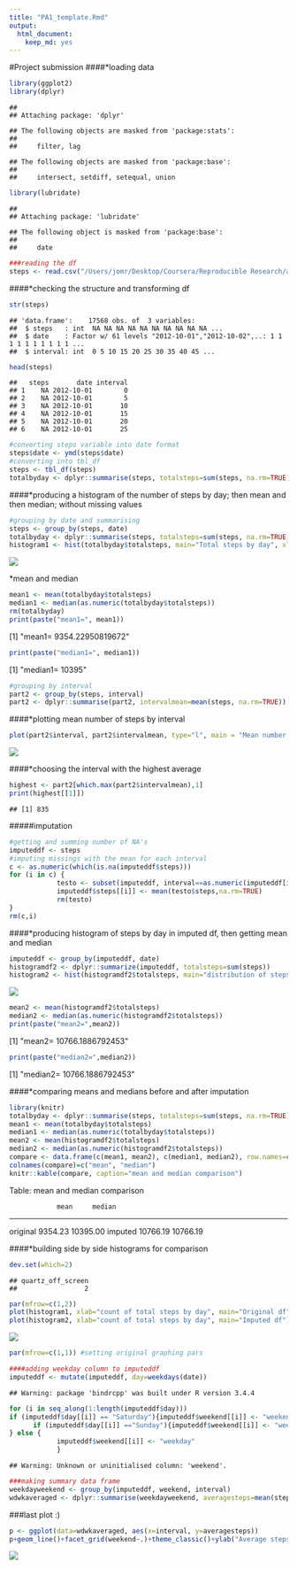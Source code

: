 ```yaml
---
title: "PA1_template.Rmd"
output: 
  html_document: 
    keep_md: yes
---
```




#Project submission
####*loading data

```r
library(ggplot2)
library(dplyr)
```

```
## 
## Attaching package: 'dplyr'
```

```
## The following objects are masked from 'package:stats':
## 
##     filter, lag
```

```
## The following objects are masked from 'package:base':
## 
##     intersect, setdiff, setequal, union
```

```r
library(lubridate)
```

```
## 
## Attaching package: 'lubridate'
```

```
## The following object is masked from 'package:base':
## 
##     date
```

```r
###reading the df
steps <- read.csv("/Users/jomr/Desktop/Coursera/Reproducible Research/activity.csv")
```
####*checking the structure and transforming df

```r
str(steps)
```

```
## 'data.frame':	17568 obs. of  3 variables:
##  $ steps   : int  NA NA NA NA NA NA NA NA NA NA ...
##  $ date    : Factor w/ 61 levels "2012-10-01","2012-10-02",..: 1 1 1 1 1 1 1 1 1 1 ...
##  $ interval: int  0 5 10 15 20 25 30 35 40 45 ...
```

```r
head(steps)
```

```
##   steps       date interval
## 1    NA 2012-10-01        0
## 2    NA 2012-10-01        5
## 3    NA 2012-10-01       10
## 4    NA 2012-10-01       15
## 5    NA 2012-10-01       20
## 6    NA 2012-10-01       25
```

```r
#converting steps variable into date format
steps$date <- ymd(steps$date)
#converting into tbl_df
steps <- tbl_df(steps)
totalbyday <- dplyr::summarise(steps, totalsteps=sum(steps, na.rm=TRUE))
```
####*producing a histogram of the number of steps by day; then mean and then median; without missing values

```r
#grouping by date and summarising
steps <- group_by(steps, date)
totalbyday <- dplyr::summarise(steps, totalsteps=sum(steps, na.rm=TRUE))
histogram1 <- hist(totalbyday$totalsteps, main="Total steps by day", xlab="Number of steps")
```

![](PA1_template_files/figure-html/hist-1.png)<!-- -->

  
*mean and median

```r
mean1 <- mean(totalbyday$totalsteps)
median1 <- median(as.numeric(totalbyday$totalsteps))
rm(totalbyday)
print(paste("mean1=", mean1))  
```

[1] "mean1= 9354.22950819672"

```r
print(paste("median1=", median1))
```

[1] "median1= 10395"



```r
#grouping by interval
part2 <- group_by(steps, interval)
part2 <- dplyr::summarise(part2, intervalmean=mean(steps, na.rm=TRUE))
```
  

####*plotting mean number of steps by interval

```r
plot(part2$interval, part2$intervalmean, type="l", main = "Mean number of steps by 5 minute interval", ylab="Mean number of steps", xlab="interval (min)")
```

![](PA1_template_files/figure-html/plot1-1.png)<!-- -->
  
####*choosing the interval with the highest average  

```r
highest <- part2[which.max(part2$intervalmean),1]
print(highest[[1]])
```

```
## [1] 835
```
  
#####imputation

```r
#getting and summing number of NA's
imputeddf <- steps
#imputing missings with the mean for each interval
c <- as.numeric(which(is.na(imputeddf$steps)))
for (i in c) {
            testo <- subset(imputeddf, interval==as.numeric(imputeddf[i,3]), select=steps)
            imputeddf$steps[[i]] <- mean(testo$steps,na.rm=TRUE)
            rm(testo)
} 
rm(c,i)
```
####*producing histogram of steps by day in imputed df, then getting mean and median

```r
imputeddf <- group_by(imputeddf, date)
histogramdf2 <- dplyr::summarize(imputeddf, totalsteps=sum(steps))
histogram2 <- hist(histogramdf2$totalsteps, main="distribution of steps by day", xlab="total number of steps in a day")
```

![](PA1_template_files/figure-html/histogram2-1.png)<!-- -->

```r
mean2 <- mean(histogramdf2$totalsteps)
median2 <- median(as.numeric(histogramdf2$totalsteps))  
print(paste("mean2=",mean2))
```

[1] "mean2= 10766.1886792453"

```r
print(paste("median2=",median2))
```

[1] "median2= 10766.1886792453"


####*comparing means and medians before and after imputation

```r
library(knitr)
totalbyday <- dplyr::summarise(steps, totalsteps=sum(steps, na.rm=TRUE))
mean1 <- mean(totalbyday$totalsteps)
median1 <- median(as.numeric(totalbyday$totalsteps))
mean2 <- mean(histogramdf2$totalsteps)
median2 <- median(as.numeric(histogramdf2$totalsteps))
compare <- data.frame(c(mean1, mean2), c(median1, median2), row.names=c("original", "imputed"))
colnames(compare)=c("mean", "median")
knitr::kable(compare, caption="mean and median comparison")
```



Table: mean and median comparison

                mean     median
---------  ---------  ---------
original     9354.23   10395.00
imputed     10766.19   10766.19


####*building side by side histograms for comparison

```r
dev.set(which=2)
```

```
## quartz_off_screen 
##                 2
```

```r
par(mfrow=c(1,2))
plot(histogram1, xlab="count of total steps by day", main="Original df")
plot(histogram2, xlab="count of total steps by day", main="Imputed df")
```

![](PA1_template_files/figure-html/histcompare-1.png)<!-- -->

```r
par(mfrow=c(1,1)) #setting original graphing pars
```


```r
####adding weekday column to imputeddf
imputeddf <- mutate(imputeddf, day=weekdays(date))
```

```
## Warning: package 'bindrcpp' was built under R version 3.4.4
```

```r
for (i in seq_along(1:length(imputeddf$day)))
if (imputeddf$day[[i]] == "Saturday"){imputeddf$weekend[[i]] <- "weekend"} else 
      if (imputeddf$day[[i]] =="Sunday"){imputeddf$weekend[[i]] <- "weekend"
} else {
            imputeddf$weekend[[i]] <- "weekday"
            }
```

```
## Warning: Unknown or uninitialised column: 'weekend'.
```


```r
###making summary data frame
weekdayweekend <- group_by(imputeddf, weekend, interval)
wdwkaveraged <- dplyr::summarise(weekdayweekend, averagesteps=mean(steps))
```
###last plot :)

```r
p <- ggplot(data=wdwkaveraged, aes(x=interval, y=averagesteps))
p+geom_line()+facet_grid(weekend~.)+theme_classic()+ylab("Average steps per interval")+xlab("interval (min)")
```

![](PA1_template_files/figure-html/lastplot-1.png)<!-- -->
